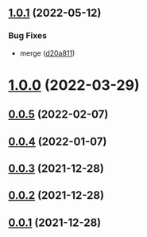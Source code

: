 ## [1.0.1](https://github.com/chris-zhu/eslint-config/compare/v1.0.0...v1.0.1) (2022-05-12)


### Bug Fixes

* merge ([d20a811](https://github.com/chris-zhu/eslint-config/commit/d20a811a90cc83984cf64d06e65835766eae6994))



# [1.0.0](https://github.com/chris-zhu/eslint-config/compare/v0.7.6...v1.0.0) (2022-03-29)



## [0.0.5](https://github.com/chris-zhu/eslint-config/compare/v0.6.0...v0.0.5) (2022-02-07)



## [0.0.4](https://github.com/chris-zhu/eslint-config/compare/v0.5.6...v0.0.4) (2022-01-07)



## [0.0.3](https://github.com/chris-zhu/eslint-config/compare/v0.0.2...v0.0.3) (2021-12-28)



## [0.0.2](https://github.com/chris-zhu/eslint-config/compare/v0.0.1...v0.0.2) (2021-12-28)



## [0.0.1](https://github.com/chris-zhu/eslint-config/compare/v0.5.3...v0.0.1) (2021-12-28)
